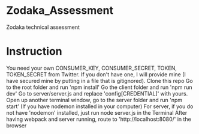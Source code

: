 # Zodaka_Assessment
Zodaka technical assessment

# Instruction
You need your own CONSUMER_KEY, CONSUMER_SECRET, TOKEN, TOKEN_SECRET from Twitter. If you don't have one, I will provide mine (I have secured mine by putting in a file that is gitignored).
Clone this repo
Go to the root folder and run 'npm install'
Go the client folder and run 'npm run dev'
Go to server/server.js and replace 'config[CREDENTIAL]' with yours.
Open up another terminal window, go to the server folder and run 'npm start' (If you have nodemon installed in your computer)
For server, if you do not have 'nodemon' installed, just run node server.js in the Terminal
After having webpack and server running, route to 'http://localhost:8080/' in the browser